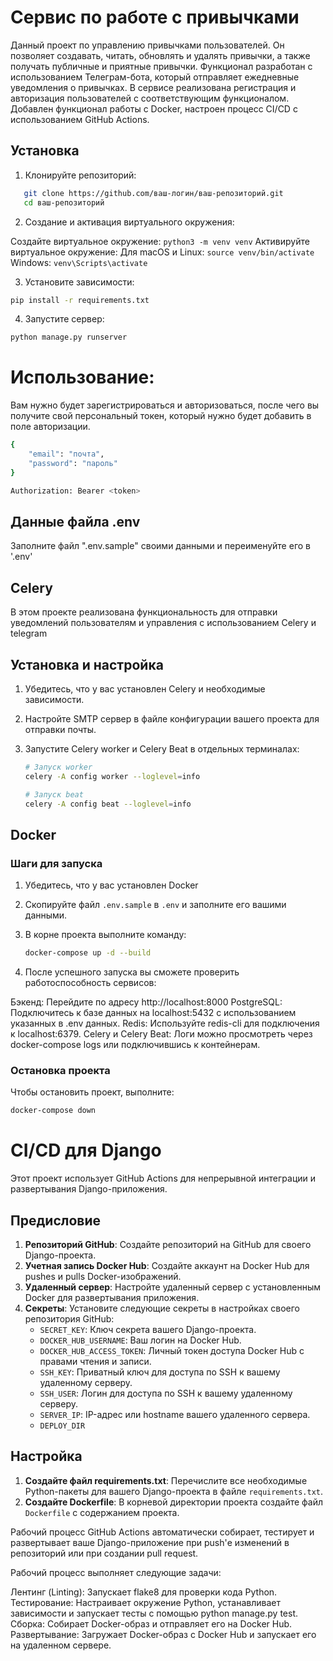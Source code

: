 # Сервис по работе с привычками
Данный проект по управлению привычками пользователей. Он позволяет создавать, читать, обновлять и удалять привычки, а также получать публичные и приятные привычки. Функционал разработан с использованием Телеграм-бота, который отправляет ежедневные уведомления о привычках. В сервисе реализована регистрация и авторизация пользователей с соответствующим функционалом. Добавлен функционал работы с Docker, настроен процесс CI/CD с использованием GitHub Actions.
## Установка

1. Клонируйте репозиторий:

```bash
   git clone https://github.com/ваш-логин/ваш-репозиторий.git
   cd ваш-репозиторий
```

2. Создание и активация виртуального окружения:

Создайте виртуальное окружение:
```python3 -m venv venv```
Активируйте виртуальное окружение:
Для macOS и Linux:
```source venv/bin/activate```
Windows:
```venv\Scripts\activate```

3. Установите зависимости:

```bash
pip install -r requirements.txt
```

4. Запустите сервер:
```bash
python manage.py runserver
```

# Использование:
Вам нужно будет зарегистрироваться и авторизоваться, после чего вы получите свой персональный токен, который нужно будет добавить в поле авторизации.
```bash
{
    "email": "почта",
    "password": "пароль"
}
```

```bash
Authorization: Bearer <token>
```

## Данные файла .env
Заполните файл ".env.sample" своими данными и переименуйте его в '.env'

## Celery

В этом проекте реализована функциональность для отправки уведомлений пользователям и управления  с использованием Celery и telegram

## Установка и настройка

1. Убедитесь, что у вас установлен Celery и необходимые зависимости.
2. Настройте SMTP сервер в файле конфигурации вашего проекта для отправки почты.
3. Запустите Celery worker и Celery Beat в отдельных терминалах:

   ```bash
   # Запуск worker
   celery -A config worker --loglevel=info

   # Запуск beat
   celery -A config beat --loglevel=info
   ```
## Docker

### Шаги для запуска

1. Убедитесь, что у вас установлен Docker
2. Скопируйте файл `.env.sample` в `.env` и заполните его вашими данными.
3. В корне проекта выполните команду:

   ```bash
   docker-compose up -d --build
   ```
4. После успешного запуска вы сможете проверить работоспособность сервисов:

Бэкенд: Перейдите по адресу http://localhost:8000
PostgreSQL: Подключитесь к базе данных на localhost:5432 с использованием указанных в .env данных.
Redis: Используйте redis-cli для подключения к localhost:6379.
Celery и Celery Beat: Логи можно просмотреть через docker-compose logs или подключившись к контейнерам.
### Остановка проекта
Чтобы остановить проект, выполните:
```bash
docker-compose down
````
# CI/CD для Django

Этот проект использует GitHub Actions для непрерывной интеграции и развертывания Django-приложения.

## Предисловие

1. **Репозиторий GitHub**: Создайте репозиторий на GitHub для своего Django-проекта.
2. **Учетная запись Docker Hub**: Создайте аккаунт на Docker Hub для pushes и pulls Docker-изображений.
3. **Удаленный сервер**: Настройте удаленный сервер с установленным Docker для развертывания приложения.
4. **Секреты**: Установите следующие секреты в настройках своего репозитория GitHub:
   - `SECRET_KEY`: Ключ секрета вашего Django-проекта.
   - `DOCKER_HUB_USERNAME`: Ваш логин на Docker Hub.
   - `DOCKER_HUB_ACCESS_TOKEN`: Личный токен доступа Docker Hub с правами чтения и записи.
   - `SSH_KEY`: Приватный ключ для доступа по SSH к вашему удаленному серверу.
   - `SSH_USER`: Логин для доступа по SSH к вашему удаленному серверу.
   - `SERVER_IP`: IP-адрес или hostname вашего удаленного сервера.
   - `DEPLOY_DIR`

## Настройка

1. **Создайте файл requirements.txt**: Перечислите все необходимые Python-пакеты для вашего Django-проекта в файле `requirements.txt`.
2. **Создайте Dockerfile**: В корневой директории проекта создайте файл `Dockerfile` с содержанием проекта.

Рабочий процесс GitHub Actions автоматически собирает, тестирует и развертывает ваше Django-приложение при push'е изменений в репозиторий или при создании pull request.

Рабочий процесс выполняет следующие задачи:

Лентинг (Linting): Запускает flake8 для проверки кода Python.
Тестирование: Настраивает окружение Python, устанавливает зависимости и запускает тесты с помощью python manage.py test.
Сборка: Собирает Docker-образ и отправляет его на Docker Hub.
Развертывание: Загружает Docker-образ с Docker Hub и запускает его на удаленном сервере.